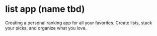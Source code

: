 # list app (name tbd)

Creating a personal ranking app for all your favorites. Create lists, stack your picks, and organize what you love.
